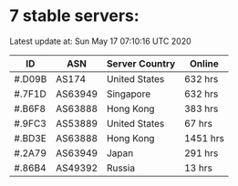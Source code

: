 # 7 stable servers:

Latest update at: Sun May 17 07:10:16 UTC 2020

| ID | ASN | Server Country | Online |
| -- | --- | -------------- | ------ |
| #.D09B | AS174 | United States | 632 hrs |
| #.7F1D | AS63949 | Singapore | 632 hrs |
| #.B6F8 | AS63888 | Hong Kong | 383 hrs |
| #.9FC3 | AS53889 | United States | 67 hrs |
| #.BD3E | AS63888 | Hong Kong | 1451 hrs |
| #.2A79 | AS63949 | Japan | 291 hrs |
| #.86B4 | AS49392 | Russia | 13 hrs |

